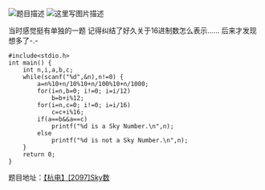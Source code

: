 ![题目描述](http://img.blog.csdn.net/20151220144914172)
![这里写图片描述](http://img.blog.csdn.net/20151220144925312)

当时感觉挺有单独的一题
记得纠结了好久关于16进制数怎么表示……
后来才发现想多了-.-

```
#include<stdio.h>
int main() {
	int n,i,a,b,c;
	while(scanf("%d",&n),n!=0) {
		a=n%10+n/10%10+n/100%10+n/1000;
		for(i=n,b=0; i!=0; i=i/12)
			b=b+i%12;
		for(i=n,c=0; i!=0; i=i/16)
			c=c+i%16;
		if(a==b&&a==c)
			printf("%d is a Sky Number.\n",n);
		else
			printf("%d is not a Sky Number.\n",n);
	}
	return 0;
}
```

题目地址：[【杭电】[2097]Sky数](http://acm.hdu.edu.cn/showproblem.php?pid=2097)